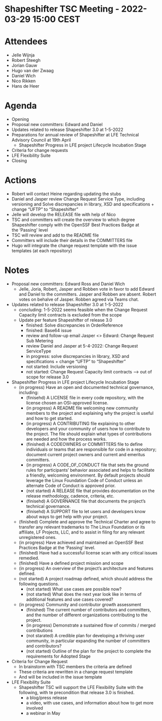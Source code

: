 # Shapeshifter TSC Meeting - 2022-03-29 15:00 CEST

# Attendees
- Jelle Wijnja
- Robert Steegh
- Jorian Gauw
- Hugo van der Zwaag
- Daniel Wich
- Nico Rikken
- Hans de Heer


# Agenda
- Opening
- Proposal new committers: Edward and Daniel
- Updates related to release Shapeshifter 3.0 at 1-5-2022
- Preparations for annual review of Shapeshifter at LFE Technical Advisory Council at 19th April
  - Shapeshifter Progress in LFE project Lifecycle Incubation Stage  
- Criteria for change requests 
- LFE Flexibility Suite
- Closing

# Actions
- Robert will contact Heine regarding updating the stubs 
- Daniel and Jasper review Change Request Service Type, including versioning and Solve discrepancies in library, XSD and specifications + change “UFTP” to “Shapeshifter” 
- Jelle will develop the RELEASE file with help of Nico
- TSC and committers will create the overview to which degree Shapeshifter comply with the OpenSSF Best Practices Badge at the ‘Passing' level
- TSC will review and add to the README file
- Committers will include their details in the COMMITTERS file
- Hugo will integrate the change request template with the issue templates (at each repository)


# Notes
- Proposal new committers: Edward Ross and Daniel Wich
  - Jelle, Joria, Robert, Jasper and Robben vote in favor to add Edward and Daniel to the committers. Jasper and Robben are absent. Robert votes on behalve of Jasper. Robben agreed via Teams chat. 
- Updates related to release Shapeshifter 3.0 at 1-5-2022
  - concluding: 1-5-2022 seems feasible when the Change Request Capacity limit contracts is excluded from the scope
  - Update per feature Shapeshifter of release 3.0 
    - finished: Solve discrepancies in OrderReference
    - finished: Base64 issue
    - review and follow-up email Jasper <> Edward: Change Request Sub Metering 
    - review Daniel and Jasper at 5-4-2022: Change Request ServiceType 
    - in progress: solve discrepancies in library, XSD and specifications + change “UFTP” to “Shapeshifter”
    - not started: Include versioning 
    - not started: Change Request Capacity limit contracts --> out of scope for release 3.0
- Shapeshifter Progress in LFE project Lifecycle Incubation Stage  
  - (in progress) Have an open and documented technical governance, including:
    - (finisehd) A LICENSE file in every code repository, with the license chosen an OSI-approved license.
    - (in progress) A README file welcoming new community members to the project and explaining why the project is useful and how to get started.
    - (in progress) A CONTRIBUTING file explaining to other developers and your community of users how to contribute to the project. The file should explain what types of contributions are needed and how the process works.
    - (finished) A CODEOWNERS or COMMITTERS file to define individuals or teams that are responsible for code in a repository; document current project owners and current and emeritus committers. 
    - (in progress) A CODE_OF_CONDUCT file that sets the ground rules for participants’ behavior associated and helps to facilitate a friendly, welcoming environment. By default projects should leverage the Linux Foundation Code of Conduct unless an alternate Code of Conduct is approved prior.
    - (not started) A RELEASE file that provides documentation on the release methodology, cadence, criteria, etc.
    - (finisehd) A GOVERNANCE file that documents the project’s technical governance.
    - (finisehd) A SUPPORT file to let users and developers know about ways to get help with your project.
  - (finished) Complete and approve the Technical Charter and agree to transfer any relevant trademarks to The Linux Foundation or its affiliate, LF Projects, LLC, and to assist in filing for any relevant unregistered ones.
  - (in progress) Have achieved and maintained an OpenSSF Best Practices Badge at the ‘Passing' level.
  - (finished) Have had a successful license scan with any critical issues remedied.
  - (finished) Have a defined project mission and scope
  - (in progress) An overview of the project’s architecture and features defined.
  - (not started) A project roadmap defined, which should address the following questions.
    - (not started) What use cases are possible now?
    - (not started) What does the next year look like in terms of additional features and use cases covered?
  - (in progress) Community and contributor growth assessment
    - (finished) The current number of contributors and committers, and the number of different organizations contributing to the project.
    - (in progress) Demonstrate a sustained flow of commits / merged contributions
    - (not starated) A credible plan for developing a thriving user community, in particular expanding the number of committers and contributors?
    - (not started) Outline of the plan for the project to complete the requirements for Adopted Stage
- Criteria for Change Request
  - In brainstorm with TSC members the criteria are defined
  - These criteria are rewritten in a change request template
  - And will be included in the issue template
- LFE Flexibility Suite
  - Shapeshifter TSC will support the LFE Flexibility Suite with the following, with te precondition that release 3.0 is finished.
    - a blog/press release
    - a video, with use cases, and information about how to get more involved
    - a webinar in May
 



